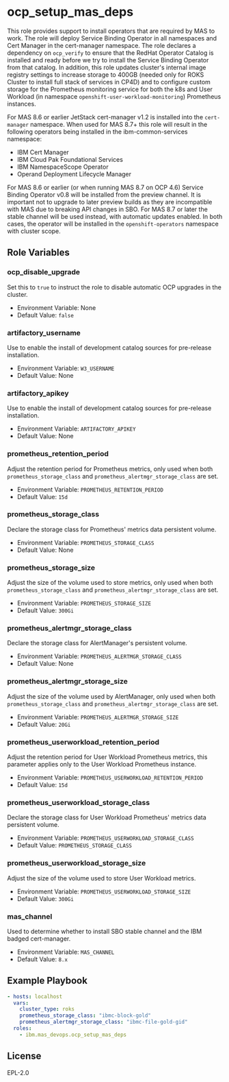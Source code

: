 ocp_setup_mas_deps
==================

This role provides support to install operators that are required by MAS to work. The role will deploy Service Binding Operator in all namespaces and Cert Manager in the cert-manager namespace.  The role declares a dependency on `ocp_verify` to ensure that the RedHat Operator Catalog is installed and ready before we try to install the Service Binding Operator from that catalog.
In addition, this role updates cluster's internal image registry settings to increase storage to 400GB (needed only for ROKS Cluster to install full stack of services in CP4D) and to configure custom storage for the Prometheus monitoring service for both the k8s and User Workload (in namespace `openshift-user-workload-monitoring`) Prometheus instances.

For MAS 8.6 or earlier JetStack cert-manager v1.2 is installed into the `cert-manager` namespace.  When used for MAS 8.7+ this role will result in the following operators being installed in the ibm-common-services namespace:
- IBM Cert Manager
- IBM Cloud Pak Foundational Services
- IBM NamespaceScope Operator
- Operand Deployment Lifecycle Manager

For MAS 8.6 or earlier (or when running MAS 8.7 on OCP 4.6) Service Binding Operator v0.8 will be installed from the preview channel.  It is important not to upgrade to later preview builds as they are incompatible with MAS due to breaking API changes in SBO.  For MAS 8.7 or later the stable channel will be used instead, with automatic updates enabled.  In both cases, the operator will be installed in the `openshift-operators` namespace with cluster scope.


Role Variables
--------------
### ocp_disable_upgrade
Set this to `true` to instruct the role to disable automatic OCP upgrades in the cluster.

- Environment Variable: None
- Default Value: `false`

### artifactory_username
Use to enable the install of development catalog sources for pre-release installation.

- Environment Variable: `W3_USERNAME`
- Default Value: None

### artifactory_apikey
Use to enable the install of development catalog sources for pre-release installation.

- Environment Variable: `ARTIFACTORY_APIKEY`
- Default Value: None

### prometheus_retention_period
Adjust the retention period for Prometheus metrics, only used when both `prometheus_storage_class` and `prometheus_alertmgr_storage_class` are set.

- Environment Variable: `PROMETHEUS_RETENTION_PERIOD`
- Default Value: `15d`

### prometheus_storage_class
Declare the storage class for Prometheus' metrics data persistent volume.

- Environment Variable: `PROMETHEUS_STORAGE_CLASS`
- Default Value: None

### prometheus_storage_size
Adjust the size of the volume used to store metrics, only used when both `prometheus_storage_class` and `prometheus_alertmgr_storage_class` are set.

- Environment Variable: `PROMETHEUS_STORAGE_SIZE`
- Default Value: `300Gi`

### prometheus_alertmgr_storage_class
Declare the storage class for AlertManager's persistent volume.

- Environment Variable: `PROMETHEUS_ALERTMGR_STORAGE_CLASS`
- Default Value: None

### prometheus_alertmgr_storage_size
Adjust the size of the volume used by AlertManager, only used when both `prometheus_storage_class` and `prometheus_alertmgr_storage_class` are set.

- Environment Variable: `PROMETHEUS_ALERTMGR_STORAGE_SIZE`
- Default Value: `20Gi`

### prometheus_userworkload_retention_period
Adjust the retention period for User Workload Prometheus metrics, this parameter applies only to the User Workload Prometheus instance.

- Environment Variable: `PROMETHEUS_USERWORKLOAD_RETENTION_PERIOD`
- Default Value: `15d`

### prometheus_userworkload_storage_class
Declare the storage class for User Workload Prometheus' metrics data persistent volume.

- Environment Variable: `PROMETHEUS_USERWORKLOAD_STORAGE_CLASS`
- Default Value: `PROMETHEUS_STORAGE_CLASS`

### prometheus_userworkload_storage_size
Adjust the size of the volume used to store User Workload metrics.

- Environment Variable: `PROMETHEUS_USERWORKLOAD_STORAGE_SIZE`
- Default Value: `300Gi`

### mas_channel
Used to determine whether to install SBO stable channel and the IBM badged cert-manager.

- Environment Variable: `MAS_CHANNEL`
- Default Value: `8.x`


Example Playbook
----------------

```yaml
- hosts: localhost
  vars:
    cluster_type: roks
    prometheus_storage_class: "ibmc-block-gold"
    prometheus_alertmgr_storage_class: "ibmc-file-gold-gid"
  roles:
    - ibm.mas_devops.ocp_setup_mas_deps
```


License
-------

EPL-2.0
